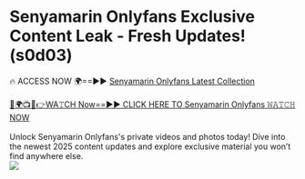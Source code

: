 # Senyamarin Onlyfans Exclusive Content Leak - Fresh Updates! (s0d03)

🔥 ACCESS NOW 🌍==►► <a href="https://tinyurl.com/kvy9nzfs" rel="nofollow">Senyamarin Onlyfans Latest Collection</a>
<br><br>
[🔴🌍📺📱👉WA𝚃CH Now==►► CLICK HERE TO Senyamarin Onlyfans 𝚆𝙰𝚃𝙲𝙷 NOW](https://tinyurl.com/kvy9nzfs)
<br><br>
Unlock Senyamarin Onlyfans's private videos and photos today! Dive into the newest 2025 content updates and explore exclusive material you won’t find anywhere else.
<br>
<a href="https://tinyurl.com/kvy9nzfs" rel="nofollow" data-target="animated-image.originalLink"><img src="https://camo.githubusercontent.com/8a4f000d20f83aca3bf7ec5f350d767afa0574a8a352519fd8cfa583a6f93a33/68747470733a2f2f692e696d6775722e636f6d2f644a486b345a712e676966" data-canonical-src="https://i.imgur.com/dJHk4Zq.gif" style="max-width: 100%; display: inline-block;" data-target="animated-image.originalImage"></a>
<br>
